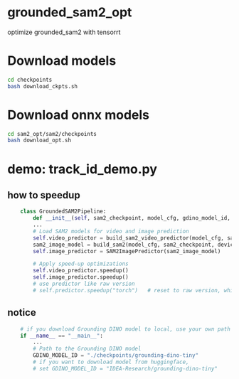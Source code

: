 # grounded_sam2_opt
optimize grounded_sam2 with tensorrt


# Download models

```bash
cd checkpoints
bash download_ckpts.sh 
```

# Download onnx models

```bash
cd sam2_opt/sam2/checkpoints
bash download_opt.sh
```
# demo: track_id_demo.py

## how to speedup
```python
    class GroundedSAM2Pipeline:
        def __init__(self, sam2_checkpoint, model_cfg, gdino_model_id, text_query="person.", device="cuda"):
        ...
        # Load SAM2 models for video and image prediction
        self.video_predictor = build_sam2_video_predictor(model_cfg, sam2_checkpoint)
        sam2_image_model = build_sam2(model_cfg, sam2_checkpoint, device=self.device)
        self.image_predictor = SAM2ImagePredictor(sam2_image_model)

        # Apply speed-up optimizations
        self.video_predictor.speedup()
        self.image_predictor.speedup()
        # use predictor like raw version
        # self.predictor.speedup("torch")   # reset to raw version, which support other model version, such as tiny
```

## notice
```python
    # if you download Grounding DINO model to local, use your own path here.
    if __name__ == "__main__":
        ...
        # Path to the Grounding DINO model
        GDINO_MODEL_ID = "./checkpoints/grounding-dino-tiny"
        # if you want to download model from huggingface,
        # set GDINO_MODEL_ID = "IDEA-Research/grounding-dino-tiny"
```